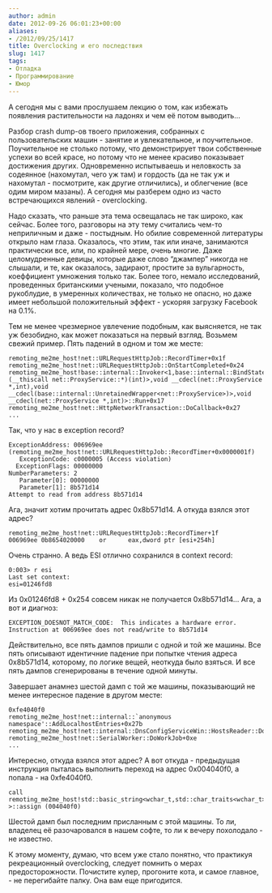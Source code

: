 ```yaml
---
author: admin
date: 2012-09-26 06:01:23+00:00
aliases:
- /2012/09/25/1417
title: Overclocking и его последствия
slug: 1417
tags:
- Отладка
- Программирование
- Юмор
---
```


А сегодня мы с вами прослушаем лекцию о том, как избежать появления растительности на ладонях и чем её потом выводить...

Разбор crash dump-ов твоего приложения, собранных с пользовательских машин - занятие и увлекательное, и поучительное. Поучительное не столько потому, что демонстрирует твои собственные успехи во всей красе, но потому что не менее красиво показывает достижения других. Одновременно испытываешь и неловкость за содеянное (нахомутал, чего уж там) и гордость (да не так уж и нахомутал - посмотрите, как другие отличились), и облегчение (все одим миром мазаны). А сегодня мы разберем одно из часто встречающихся явлений - overclocking.

<!--more-->Надо сказать, что раньше эта тема освещалась не так широко, как сейчас. Более того, разговоры на эту тему считались чем-то неприличным и даже - постыдным. Но обилие современной литературы открыло нам глаза. Оказалось, что этим, так или иначе, занимаются практически все, или, по крайней мере, очень многие. Даже целомудренные девицы, которые даже слово “джампер” никогда не слышали, и те, как оказалось, задирают, простите за вульгарность, коеффициент умножения только так. Более того, немало исследований, проведенных британскими учеными, показало, что подобное рукоблудие, в умеренных количествах, не только не опасно, но даже имеет небольшой положительный эффект - ускоряя загрузку Facebook на 0.1%.

Тем не менее чрезмерное увлечение подобным, как выясняется, не так уж безобидно, как может показаться на первый взгляд. Возьмем свежий пример. Пять падений в одном и том же месте:

```no-highlight
remoting_me2me_host!net::URLRequestHttpJob::RecordTimer+0x1f
remoting_me2me_host!net::URLRequestHttpJob::OnStartCompleted+0x24
remoting_me2me_host!base::internal::Invoker<1,base::internal::BindState<base::internal::RunnableAdapter<void (__thiscall net::ProxyService::*)(int)>,void __cdecl(net::ProxyService *,int),void __cdecl(base::internal::UnretainedWrapper<net::ProxyService>)>,void __cdecl(net::ProxyService *,int)>::Run+0x17
remoting_me2me_host!net::HttpNetworkTransaction::DoCallback+0x27
...
```

Так, что у нас в exception record?

```no-highlight
ExceptionAddress: 006969ee (remoting_me2me_host!net::URLRequestHttpJob::RecordTimer+0x0000001f)
   ExceptionCode: c0000005 (Access violation)
  ExceptionFlags: 00000000
NumberParameters: 2
   Parameter[0]: 00000000
   Parameter[1]: 8b571d14
Attempt to read from address 8b571d14
```

Ага, значит хотим прочитать адрес 0x8b571d14. А откуда взялся этот адрес?

```no-highlight
remoting_me2me_host!net::URLRequestHttpJob::RecordTimer+1f 
006969ee 0b8654020000    or      eax,dword ptr [esi+254h]
```

Очень странно. А ведь ESI отлично сохранился в context record:

```no-highlight
0:003> r esi
Last set context:
esi=01246fd8
```

Из 0x01246fd8 + 0x254 совсем никак не получается 0x8b571d14... Ага, а вот и диагноз:

```no-highlight
EXCEPTION_DOESNOT_MATCH_CODE:  This indicates a hardware error.
Instruction at 006969ee does not read/write to 8b571d14
```

Действительно, все пять дампов пришли с одной и той же машины. Все пять описывают идентичние падение при попытке чтения адреса 0x8b571d14, которому, по логике вещей, неоткуда было взяться. И все пять дампов сгенерированы в течение одной минуты.

Завершает анамнез шестой дамп с той же машины, показывающий не менее интересное падение в другом месте:

```no-highlight
0xfe4040f0
remoting_me2me_host!net::internal::`anonymous namespace'::AddLocalhostEntries+0x27b
remoting_me2me_host!net::internal::DnsConfigServiceWin::HostsReader::DoWork+0x44 remoting_me2me_host!net::SerialWorker::DoWorkJob+0xe
...
```

Интересно, откуда взялся этот адрес? А вот откуда - предыдущая инструкция пыталась выполнить переход на адрес 0x004040f0, а попала - на 0xfe4040f0.

```no-highlight
call    remoting_me2me_host!std::basic_string<wchar_t,std::char_traits<wchar_t>,std::allocator<wchar_t> >::assign (004040f0)
```

Шестой дамп был последним присланным с этой машины. То ли, владелец её разочаровался в нашем софте, то ли к вечеру похолодало - не известно.

К этому моменту, думаю, что всем уже стало понятно, что практикуя рекреационный overclocking, следует помнить о мерах предосторожности. Почистите кулер, прогоните кота, и самое главное, - не перегибайте палку. Она вам еще пригодится.
